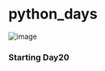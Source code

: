 # python_days

![image](https://user-images.githubusercontent.com/51913783/59608369-d5a0fa80-9132-11e9-9be2-ba3a064aa5a8.png)

### Starting Day20
